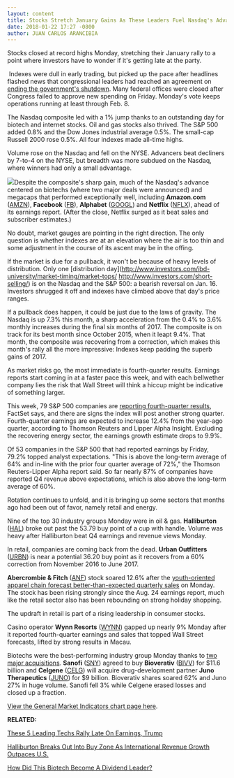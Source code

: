 ```yaml
---
layout: content
title: Stocks Stretch January Gains As These Leaders Fuel Nasdaq's Advance
date: 2018-01-22 17:27 -0800
author: JUAN CARLOS ARANCIBIA
---
```






Stocks closed at record highs Monday, stretching their January rally to a point where investors have to wonder if it's getting late at the party.




 Indexes were dull in early trading, but picked up the pace after headlines flashed news that congressional leaders had reached an agreement on [ending the government's shutdown](https://www.investors.com/news/economy/government-shutdown-could-end-today-unless-democrats-dig-in/). Many federal offices were closed after Congress failed to approve new spending on Friday. Monday's vote keeps operations running at least through Feb. 8.


The Nasdaq composite led with a 1% jump thanks to an outstanding day for biotech and internet stocks. Oil and gas stocks also thrived. The S&P 500 added 0.8% and the Dow Jones industrial average 0.5%. The small-cap Russell 2000 rose 0.5%. All four indexes made all-time highs.


Volume rose on the Nasdaq and fell on the NYSE. Advancers beat decliners by 7-to-4 on the NYSE, but breadth was more subdued on the Nasdaq, where winners had only a small advantage.


![](https://www.investors.com/wp-content/uploads/2018/01/MP01221818-220x300.png)Despite the composite's sharp gain, much of the Nasdaq's advance centered on biotechs (where two major deals were announced) and megacaps that performed exceptionally well, including **Amazon.com** ([AMZN](https://research.investors.com/quote.aspx?symbol=AMZN)), **Facebook** ([FB](https://research.investors.com/quote.aspx?symbol=FB)), **Alphabet** ([GOOGL](https://research.investors.com/quote.aspx?symbol=GOOGL)) and **Netflix** ([NFLX](https://research.investors.com/quote.aspx?symbol=NFLX)), ahead of its earnings report. (After the close, Netflix surged as it beat sales and subscriber estimates.)


No doubt, market gauges are pointing in the right direction. The only question is whether indexes are at an elevation where the air is too thin and some adjustment in the course of its ascent may be in the offing.


If the market is due for a pullback, it won't be because of heavy levels of distribution. Only one [distribution day](http://www.investors.com/ibd-university/market-timing/market-tops/ http://www.investors.com/short-selling/) is on the Nasdaq and the S&P 500: a bearish reversal on Jan. 16. Investors shrugged it off and indexes have climbed above that day's price ranges.


If a pullback does happen, it could be just due to the laws of gravity. The Nasdaq is up 7.3% this month, a sharp acceleration from the 0.4% to 3.6% monthly increases during the final six months of 2017. The composite is on track for its best month since October 2015, when it leapt 9.4%. That month, the composite was recovering from a correction, which makes this month's rally all the more impressive: Indexes keep padding the superb gains of 2017.


As market risks go, the most immediate is fourth-quarter results. Earnings reports start coming in at a faster pace this week, and with each bellwether company lies the risk that Wall Street will think a hiccup might be indicative of something larger.


This week, 79 S&P 500 companies are [reporting fourth-quarter results](https://www.investors.com/research/earnings-calendar-analyst-estimates-stocks-to-watch/), FactSet says, and there are signs the index will post another strong quarter. Fourth-quarter earnings are expected to increase 12.4% from the year-ago quarter, according to Thomson Reuters and Lipper Alpha Insight. Excluding the recovering energy sector, the earnings growth estimate drops to 9.9%.


Of 53 companies in the S&P 500 that had reported earnings by Friday, 79.2% topped analyst expectations. "This is above the long-term average of 64% and in-line with the prior four quarter average of 72%," the Thomson Reuters-Lipper Alpha report said. So far nearly 87% of companies have reported Q4 revenue above expectations, which is also above the long-term average of 60%.


Rotation continues to unfold, and it is bringing up some sectors that months ago had been out of favor, namely retail and energy.


Nine of the top 30 industry groups Monday were in oil & gas. **Halliburton** ([HAL](https://research.investors.com/quote.aspx?symbol=HAL)) broke out past the 53.79 buy point of a cup with handle. Volume was heavy after Halliburton beat Q4 earnings and revenue views Monday.


In retail, companies are coming back from the dead. **Urban Outfitters** ([URBN](https://research.investors.com/quote.aspx?symbol=URBN)) is near a potential 36.20 buy point as it recovers from a 60% correction from November 2016 to June 2017.


**Abercrombie & Fitch** ([ANF](https://research.investors.com/quote.aspx?symbol=ANF)) stock soared 12.6% after the [youth-oriented apparel chain forecast better-than-expected quarterly sales](https://www.investors.com/news/abercrombie-fitch-stock-surges-to-16-month-high-on-raised-holiday-sales-guidance/) on Monday. The stock has been rising strongly since the Aug. 24 earnings report, much like the retail sector also has been rebounding on strong holiday shopping.


The updraft in retail is part of a rising leadership in consumer stocks.


Casino operator **Wynn Resorts** ([WYNN](https://research.investors.com/quote.aspx?symbol=WYNN)) gapped up nearly 9% Monday after it reported fourth-quarter earnings and sales that topped Wall Street forecasts, lifted by strong results in Macau.


Biotechs were the best-performing industry group Monday thanks to [two major acquisitions](https://www.investors.com/news/technology/sanofi-said-near-11-5-billion-bioverativ-buy-as-drug-ma-buzz-heats-up/). **Sanofi** ([SNY](https://research.investors.com/quote.aspx?symbol=SNY)) agreed to buy **Bioverativ** ([BIVV](https://research.investors.com/quote.aspx?symbol=BIVV)) for $11.6 billion and **Celgene** ([CELG](https://research.investors.com/quote.aspx?symbol=CELG)) will acquire drug-development partner **Juno Therapeutics** ([JUNO](https://research.investors.com/quote.aspx?symbol=JUNO)) for $9 billion. Bioverativ shares soared 62% and Juno 27% in huge volume. Sanofi fell 3% while Celgene erased losses and closed up a fraction.


[View the General Market Indicators chart page here](https://www.investors.com/wp-content/uploads/2018/01/IBD2201152559GMI.pdf).


**RELATED:**


[These 5 Leading Techs Rally Late On Earnings, Trump](https://www.investors.com/news/technology/these-5-leading-techs-rally-late-on-earnings-trump-sp-500-futures/)


[Halliburton Breaks Out Into Buy Zone As International Revenue Growth Outpaces U.S.](https://www.investors.com/news/halliburton-earnings-revenue-growth-beat-views-as-stock-nears-buy-point/)


[How Did This Biotech Become A Dividend Leader?](https://www.investors.com/research/the-income-investor/amgen-is-a-dividend-leader/)




